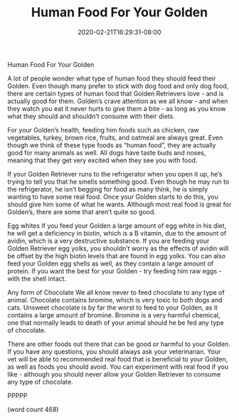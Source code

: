﻿---
title: "Human Food For Your Golden"
date: 2020-02-21T16:29:31-08:00
description: "Golden-Retriever Tips for Web Success"
featured_image: "/images/Golden-Retriever.jpg"
tags: ["Golden Retriever"]
---

Human Food For Your Golden

A lot of people wonder what type of human food they should feed their Golden.  Even though many prefer to stick with dog food and only dog food, there are certain types of human food that Golden Retrievers love - and is actually good for them.  Golden’s crave attention as we all know - and when they watch you eat it never hurts to give them a bite - as long as you know what they should and shouldn’t consume with their diets.

For your Golden’s health, feeding him foods such as chicken, raw vegetables, turkey, brown rice, fruits, and oatmeal are always great.  Even though we think of these type foods as “human food”, they are actually good for many animals as well.  All dogs have taste buds and noses, meaning that they get very excited when they see you with food.  

If your Golden Retriever runs to the refrigerator when you open it up, he’s trying to tell you that he smells something good.  Even though he may run to the refrigerator, he isn’t begging for food as many think, he is simply wanting to have some real food.  Once your Golden starts to do this, you should give him some of what he wants.  Although most real food is great for Golden’s, there are some that aren’t quite so good.

Egg whites
If you feed your Golden a large amount of egg white in his diet, he will get a deficiency in biotin, which is a B vitamin, due to the amount of avidin, which is a very destructive substance.  If you are feeding your Golden Retriever egg yolks, you shouldn’t worry as the effects of avidin will be offset by the high biotin levels that are found in egg yolks.  You can also feed your Golden egg shells as well, as they contain a large amount of protein.  If you want the best for your Golden - try feeding him raw eggs - with the shell intact.

Any form of Chocolate
We all know never to feed chocolate to any type of animal.  Chocolate contains bromine, which is very toxic to both dogs and cats.  Unsweet chocolate is by far the worst to feed to your Golden, as it contains a large amount of bromine.  Bromine is a very harmful chemical, one that normally leads to death of your animal should he be fed any type of chocolate.

There are other foods out there that can be good or harmful to your Golden.  If you have any questions, you should always ask your veterinarian.  Your vet will be able to recommended real food that is beneficial to your Golden, as well as foods you should avoid.  You can experiment with real food if you like - although you should never allow your Golden Retriever to consume any type of chocolate.

PPPPP

(word count 468)
